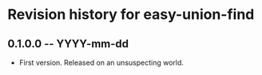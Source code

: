 # Revision history for easy-union-find

## 0.1.0.0 -- YYYY-mm-dd

* First version. Released on an unsuspecting world.
